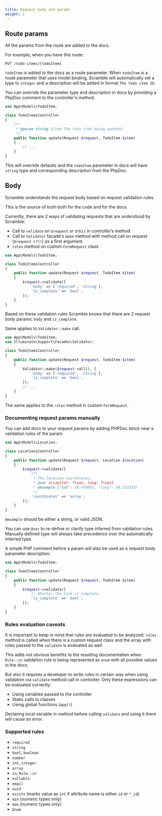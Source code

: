 ```yaml
---
title: Request body and params
weight: 2
---
```

## Route params
All the params from the route are added to the docs.

For example, when you have this route:
```
PUT /todo-items/{todoItem}
```

`todoItem` is added to the docs as a route parameter. When `todoItem` is a route parameter that uses model binding, Scramble will automatically set a type to `integer` and a description will be added in format `The todo item ID`.

You can override the parameter type and description in docs by providing a PhpDoc comment to the controller's method.
```php
use App\Models\TodoItem;

class TodoItemsController
{
    /**
     * @param string $item The todo item being updated.
     */
    public function update(Request $request, TodoItem $item)
    {
        // ...
    }
}
```
This will override defaults and the `todoItem` parameter in docs will have `string` type and corresponding description from the PhpDoc.

## Body
Scramble understands the request body based on request validation rules.

This is the source of truth both for the code and for the docs.

Currently, there are 2 ways of validating requests that are understood by Scramble:

- Call to `validate` on `$request` or `$this` in controller’s method
- Call to `Validator` facade's `make` method with method call on request (`$request->?()`) as a first argument
- `rules` method on custom `FormRequest` class

```php
use App\Models\TodoItem;

class TodoItemsController
{
    public function update(Request $request, TodoItem $item)
    {
        $request->validate([
            'body' => ['required', 'string'],
            'is_complete' => 'bool',
        ]);
    }
}
```

Based on these validation rules Scramble knows that there are 2 request body params: `body` and `is_complete`.

Same applies to `Validator::make` call.

```php
use App\Models\TodoItem;
use Illuminate\Support\Facades\Validator;

class TodoItemsController
{
    public function update(Request $request, TodoItem $item)
    {
        Validator::make($request->all(), [
            'body' => ['required', 'string'],
            'is_complete' => 'bool',
        ]);
        // ...
    }
}
```

The same applies to the `rules` method in custom `FormRequest`.

### Documenting request params manually

You can add docs to your request params by adding PHPDoc block near a validation rules of the param:

```php
use App\Models\Location;

class LocationsController
{
    public function update(Request $request, Location $location)
    {
        $request->validate([
            /**
             * The location coordinates.
             * @var array{lat: float, long: float} 
             * @example {"lat": 50.450001, "long": 30.523333}
             */
            'coordinates' => 'array',
        ]);
    }
}
```

`@example` should be either a string, or valid JSON. 

You can use `@var` to re-define or clarify type inferred from validation rules. Manually defined type will always take precedence over the automatically inferred type. 

A simple PHP comment before a param will also be used as a request body parameter description:
```php
use App\Models\TodoItem;

class TodoItemsController
{
    public function update(Request $request, TodoItem $item)
    {
        $request->validate([
            // Whether the task is complete.
            'is_complete' => 'bool',
        ]);
    }
}
```

### Rules evaluation caveats

It is important to keep in mind that rules are evaluated to be analyzed: `rules` method is called when there is a custom request class and the array with rules passed to the `validate` is evaluated as well.

This adds not obvious benefits to the resulting documentation when `Rule::in` validation rule is being represented as `enum` with all possible values in the docs.

But also it requires a developer to write rules in certain way when using validation via `validate` method call in controller. Only these expressions can be evaluated correctly:

- Using variables passed to the controller
- Static calls to classes
- Using global functions (`app()`)

Declaring local variable in method before calling `validate` and using it there will cause an error.

### Supported rules
- `required`
- `string`
- `bool`, `boolean`
- `number`
- `int`, `integer`
- `array`
- `in`, `Rule::in`
- `nullable`
- `email`
- `uuid`
- `exists` (marks value as `int` if attribute name is either `id` or `*_id`)
- `min` (numeric types only)
- `max` (numeric types only)
- `Enum`
